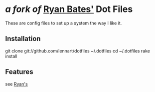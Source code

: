 _a fork of_ [Ryan Bates'](http://github.com/ryanb) Dot Files
=================================
These are config files to set up a system the way I like it.

Installation
------------

  git clone git://github.com/lennart/dotfiles ~/.dotfiles
  cd ~/.dotfiles
  rake install

Features
--------

see [Ryan's](http://github.com/ryanb/dotfiles) 
